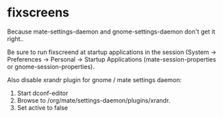 # fixscreens
Because mate-settings-daemon and gnome-settings-daemon don't get it right..

Be sure to run fixscreend at startup applications in the session (System -> Preferences -> Personal -> Startup Applications (mate-session-properties or gnome-session-properties).

Also disable xrandr plugin for gnome / mate settings daemon: 
1. Start dconf-editor
2. Browse to /org/mate/settings-daemon/plugins/xrandr.
3. Set active to false


